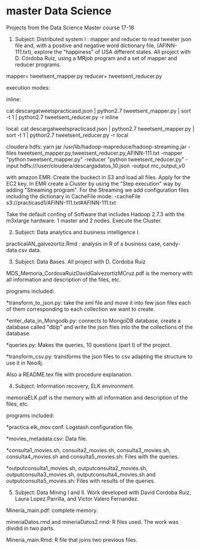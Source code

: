 # master Data Science
Projects from the Data Science Master course 17-18

1) Subject: Distributed system I : mapper and reducer to read tweeter json file and, with a positive and negative word dictionary file, (AFINN-111.txt), explore the "happiness" of USA different states.
All project with D. Córdoba Ruiz, using a MRjob program and a set of mapper and reducer programs.

mapper= tweetsent_mapper.py
reducer= tweetsent_reducer.py

execution modes:

inline:

cat descargatweetspracticasd.json | python2.7
tweetsent_mapper.py | sort -t 1 | python2.7 tweetsent_reducer.py -r inline

local:
cat descargatweetspracticasd.json | python2.7
tweetsent_mapper.py | sort -t 1 | python2.7 tweetsent_reducer.py -r local

cloudera hdfs:
yarn jar /usr/lib/hadoop-mapreduce/hadoop-streaming.jar
-files tweetsent_mapper.py,tweetsent_reducer.py,AFINN-111.txt
-mapper "python tweetsent_mapper.py" -reducer "python tweetsent_reducer.py"
-input hdfs:///user/cloudera/descargadatos_10.json -output mc_output_v0


with amazon EMR:
Create the buckect in S3 and load all files. Apply for the EC2 key. In
EMR create a Cluster by using the "Step execution" way by adding "Streaming program".
For the Streaming we add configuration files including the dictionary in CacheFile mode:
-cacheFile
s3://practicasd1/AFINN-111.txt#AFINN-111.txt

Take the default confing of Software that includes Hadoop 2.7.3 with the
 m3xlarge hardware: 1 master and 2 nodes. Execute the Cluster.

2) Subject: Data analytics and business intelligence I.

 practicaIAN_galvezortiz.Rmd : analysis in R of a business case, candy-data.csv data.

3) Subject: Data Bases. All project with D. Córdoba Ruiz

MDS_Memoria_CordovaRuizDavidGalvezortizMCruz.pdf is the memory with all information and description of the files, etc. 

programs included:

 *transform_to_json.py: take the xml file and move it into few json files each of them corresponding to each collection we want to create. 
 
 *enter_data_in_Mongodb.py: connects to MongoDB database, create a database called "dblp" and write the json files into the the collections of the database.
 
 *queries.py: Makes the queries, 10 questions (part I) of the project. 
 
 *transform_csv.py: transforms the json files to csv adapting the structure to use it in Neo4j.
 
 Also a README.tex file with procedure explanation.

4) Subject: Information recovery, ELK environment.

memoriaELK.pdf is the memory with all information and description of the files, etc.

programs included:

 *practica.elk_mov.conf: Logstash configuration file.
 
 *movies_metadata.csv: Data file.
 
 *consulta1_movies.sh, consulta2_movies.sh, consulta3_movies.sh, consulta4_movies.sh and consulta5_movies.sh: Files with the queries.
 
 *outputconsulta1_movies.sh, outputconsulta2_movies.sh, outputconsulta3_movies.sh, outputconsulta4_movies.sh and outputconsulta5_movies.sh: Files with results of the queries. 
 
 5) Subject: Data Mining I and II. Work developed with David Cordoba Ruiz, Laura Lopez Parrilla, and Victor Valero Fernandez.

 
 Mineria_main.pdf: complete memory. 
 
 mineriaDatos.rmd and mineriaDatos2.rmd: R files used. The work was dividid in two parts.
 
 Mineria_main.Rmd: R file that joins two previous files.
 

